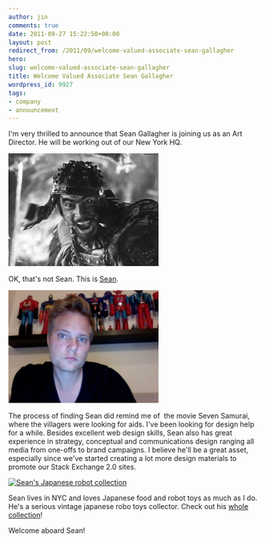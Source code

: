 ```yaml
---
author: jin
comments: true
date: 2011-09-27 15:22:50+00:00
layout: post
redirect_from: /2011/09/welcome-valued-associate-sean-gallagher
hero: 
slug: welcome-valued-associate-sean-gallagher
title: Welcome Valued Associate Sean Gallagher
wordpress_id: 9927
tags:
- company
- announcement
---
```


I'm very thrilled to announce that Sean Gallagher is joining us as an Art Director. He will be working out of our New York HQ.

![Not Sean Gallagher](/images/wordpress/seven-samurai-300x225.jpg)

OK, that's not Sean. This is [Sean](http://dluxstudios.com/11/).

![Sean Gallagher](/images/wordpress/Photo-on-2011-09-13-at-22.32-2-300x225.jpg)

The process of finding Sean did remind me of  the movie Seven Samurai, where the villagers were looking for aids. I've been looking for design help for a while. Besides excellent web design skills, Sean also has great experience in strategy, conceptual and communications design ranging all media from one-offs to brand campaigns. I believe he'll be a great asset, especially since we've started creating a lot more design materials to promote our Stack Exchange 2.0 sites.

[![Sean's Japanese robot collection](http://blog.stackoverflow.com/wp-content/uploads/sean-toys-300x224.jpg)](http://blog.stackoverflow.com/2011/09/welcome-valued-associate-sean-gallagher/sean-toys/)

Sean lives in NYC and loves Japanese food and robot toys as much as I do. He's a serious vintage japanese robo toys collector. Check out his [whole collection](http://www.toybotstudios.com/2011/08/wondrous-vintage-collection-of-diceone.html)!

Welcome aboard Sean!


